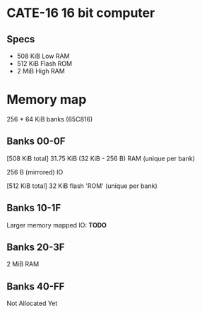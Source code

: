 # CATE-16 16 bit computer

## Specs
- 508 KiB Low RAM
- 512 KiB Flash ROM
- 2 MiB High RAM

# Memory map
256 * 64 KiB banks (65C816)

## Banks 00-0F
[508 KiB total] 31.75 KiB (32 KiB - 256 B) RAM (unique per bank)

256 B (mirrored) IO

[512 KiB total] 32 KiB flash 'ROM' (unique per bank)

## Banks 10-1F
Larger memory mapped IO: **TODO**

## Banks 20-3F
2 MiB RAM

## Banks 40-FF
Not Allocated Yet